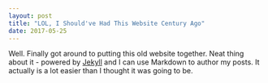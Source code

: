 ```yaml
---
layout: post
title: "LOL, I Should've Had This Website Century Ago"
date: 2017-05-25
---
```


Well. Finally got around to putting this old website together. Neat thing about it - powered by [Jekyll](http://jekyllrb.com) and I can use Markdown to author my posts. It actually is a lot easier than I thought it was going to be.

